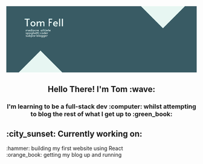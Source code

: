 <img src='20220719_212853_0000.png' title = 'banner'>

<h2 align="center">
Hello There! I'm Tom :wave:
</h2>
<h3 align="center">
I'm learning to be a full-stack dev :computer: whilst attempting to blog the rest of what I get up to :green_book:
</h3> 

<h2 align="left">
:city_sunset: Currently working on:
</h2>
:hammer: building my first website using React <br>
:orange_book: getting my blog up and running 
